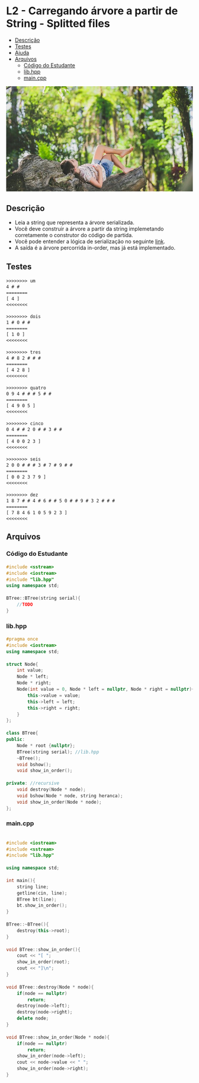 # L2 - Carregando árvore a partir de String - Splitted files

<!--TOC_BEGIN-->
- [Descrição](#descrição)
- [Testes](#testes)
- [Ajuda](#ajuda)
- [Arquivos](#arquivos)
    - [Código do Estudante](#código-do-estudante)
    - [lib.hpp](#libhpp)
    - [main.cpp](#maincpp)
<!--TOC_END-->

![](https://raw.githubusercontent.com/qxcodeed/moodle/master/base/048/__capa.jpg)

## Descrição

- Leia a string que representa a árvore serializada.
- Você deve construir a árvore a partir da string implemetando corretamente o construtor do código de partida.
- Você pode entender a lógica de serialização no seguinte [link](https://www.geeksforgeeks.org/serialize-deserialize-binary-tree/).
- A saída é a árvore percorrida in-order, mas já está implementado.

## Testes

```
>>>>>>>> um
4 # # 
========
[ 4 ]
<<<<<<<<

>>>>>>>> dois
1 # 0 # # 
========
[ 1 0 ]
<<<<<<<<

>>>>>>>> tres
4 # 8 2 # # # 
========
[ 4 2 8 ]
<<<<<<<<

>>>>>>>> quatro
0 9 4 # # # 5 # # 
========
[ 4 9 0 5 ]
<<<<<<<<

>>>>>>>> cinco
0 4 # # 2 0 # # 3 # # 
========
[ 4 0 0 2 3 ]
<<<<<<<<

>>>>>>>> seis
2 0 0 # # # 3 # 7 # 9 # # 
========
[ 0 0 2 3 7 9 ]
<<<<<<<<

>>>>>>>> dez
1 8 7 # # 4 # 6 # # 5 0 # # 9 # 3 2 # # # 
========
[ 7 8 4 6 1 0 5 9 2 3 ]
<<<<<<<<
```

## Arquivos
### Código do Estudante
```cpp
#include <sstream>
#include <iostream>
#include "lib.hpp"
using namespace std;

BTree::BTree(string serial){
    //TODO
}

```

### lib.hpp
```cpp
#pragma once
#include <iostream>
using namespace std;

struct Node{
    int value;
    Node * left;
    Node * right;
    Node(int value = 0, Node * left = nullptr, Node * right = nullptr){
        this->value = value;
        this->left = left;
        this->right = right;
    }
};

class BTree{
public:
    Node * root {nullptr};
    BTree(string serial); //lib.hpp
    ~BTree();
    void bshow();
    void show_in_order();

private: //recursive
    void destroy(Node * node);
    void bshow(Node * node, string heranca);
    void show_in_order(Node * node);
};
```

### main.cpp
```cpp

#include <iostream>
#include <sstream>
#include "lib.hpp"

using namespace std;

int main(){
    string line;
    getline(cin, line);
    BTree bt(line);
    bt.show_in_order();
}

BTree::~BTree(){
    destroy(this->root);
}

void BTree::show_in_order(){
    cout << "[ ";
    show_in_order(root);
    cout << "]\n";
}

void BTree::destroy(Node * node){
    if(node == nullptr)
        return;
    destroy(node->left);
    destroy(node->right);
    delete node;
}

void BTree::show_in_order(Node * node){
    if(node == nullptr)
        return;
    show_in_order(node->left);
    cout << node->value << " ";
    show_in_order(node->right);
}

```